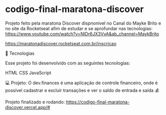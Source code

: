 # codigo-final-maratona-discover

Projeto feito pela maratona Discover dispnonivel no Canal do Mayke Brito  e no site da Rocketseat afim de estudar e se aprofundar nas tecnologias:
https://www.youtube.com/watch?v=NlDr6JX3VvA&ab_channel=MaykBrito


https://maratonadiscover.rocketseat.com.br/inscricao 




🚀 Tecnologias


Esse projeto foi desenvolvido com as seguintes tecnologias:

HTML
CSS
JavaScript




💻 Projeto:
O dev.finances é uma aplicação de controle financeiro, onde é possível cadastrar e excluir transações e ver o saldo de entrada e saída 💰

Projeto finalizado e rodando:
https://codigo-final-maratona-discover.vercel.app/#
